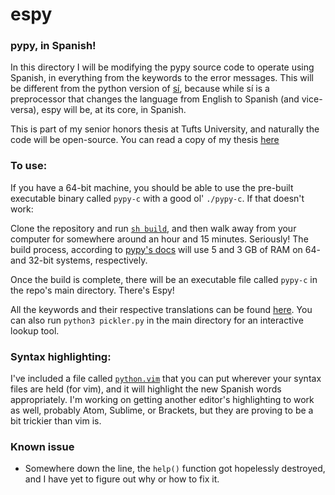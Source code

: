 # espy

### pypy, in Spanish!

In this directory I will be modifying the pypy source code to operate using 
Spanish, in everything from the keywords to the error messages. This will
be different from the python version of [sí](https://github.com/akercheval/si),
because while sí is a preprocessor that changes the language from English to 
Spanish (and vice-versa), espy will be, at its core, in Spanish. 

This is part of my senior honors thesis at Tufts University, and naturally the
code will be open-source. You can read a copy of my thesis [here](https://github.com/akercheval/espy/blob/master/Thesis%20-%20Adam%20Kercheval.pdf)

### To use:
If you have a 64-bit machine, you should be able to use the pre-built executable 
binary called `pypy-c` with a good ol' `./pypy-c`. If that doesn't work:

Clone the repository and run [`sh build`](https://github.com/akercheval/espy/blob/master/build),
and then walk away from your computer for somewhere around an hour and 15 
minutes. Seriously! The build process, according to 
[pypy's docs](https://pypy.org/download.html#building-from-source) will use 5 
and 3 GB of RAM on 64- and 32-bit systems, respectively.

Once the build is complete, there will be an executable file called `pypy-c` in
the repo's main directory. There's Espy!

All the keywords and their respective translations can be found [here](https://docs.google.com/spreadsheets/d/1Sub2El7knpA1Z5R4iM2PimXfTPOX2M2vCwZrLQ5C3yU/edit?usp=sharing).
You can also run `python3 pickler.py` in the main directory for an interactive lookup
tool.

### Syntax highlighting:
I've included a file called [`python.vim`](https://github.com/akercheval/espy/blob/master/python.vim)
that you can put wherever your syntax files are held (for vim), and it will
highlight the new Spanish words appropriately. I'm working on getting another
editor's highlighting to work as well, probably Atom, Sublime, or Brackets, but 
they are proving to be a bit trickier than vim is.

### Known issue
* Somewhere down the line, the `help()` function got hopelessly destroyed, and I
  have yet to figure out why or how to fix it. 
